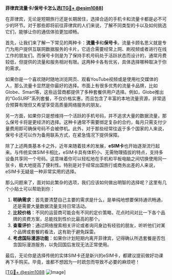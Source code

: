 **菲律宾流量卡/保号卡怎么选[[TG💪+ @esim1088](https://t.me/s/esim1088)]**

在菲律宾，无论是短期旅行还是长期居住，选择合适的手机卡和流量卡都是必不可少的环节。对于那些即将前往菲律宾的人们来说，了解不同类型的卡以及如何挑选它们，能够让你的通信体验更加顺畅。

首先，让我们来了解一下常见的两种卡：**流量卡**和**保号卡**。流量卡顾名思义就是专门为用户提供互联网数据服务的卡片，它适合需要经常上网、刷视频或者进行在线工作的朋友们。而保号卡则是为了保持手机号码处于活跃状态而设计的，通常月费较低，但提供的流量和服务相对有限。这两种卡各有优劣，具体选择哪种取决于你的需求。

如果你是一个喜欢随时随地浏览网页、观看YouTube视频或是使用社交媒体的人，那么流量卡显然是你最好的选择。市面上有很多优秀的流量卡品牌，比如Globe、Smart等，这些运营商都提供了多种套餐供用户选择。例如，Globe推出的“GoSURF”系列套餐，不仅价格实惠，而且包含了丰富的本地流量资源，非常适合预算有限但又希望享受高质量网络服务的朋友。

另一方面，如果你只是想维持一个活跃的手机号码，并不追求大量的数据流量，那么保号卡将是更经济的选择。这种卡通常不需要绑定复杂的合约，每月只需支付少量费用即可确保号码不会被停机。此外，对于那些经常往返于多个国家的人来说，保号卡还可以作为备用联系方式，在紧急情况下提供保障。

除了上述两类基本卡之外，近年来随着技术的发展，**eSIM卡**也开始逐渐流行起来。与传统实体SIM卡相比，eSIM卡具有体积小、无需物理插拔的特点，支持多设备共享同一个号码。这意味着你可以轻松地在手机和平板电脑之间切换使用同一张卡，极大地提高了便利性。特别是对于经常出国旅行或商务出差的人来说，eSIM卡无疑是一种非常实用的选择。

那么问题来了，面对如此繁杂的选项，我们应该如何做出明智的选择呢？这里有几个小贴士可以帮助到你：

1. **明确需求**：首先要清楚自己主要的需求是什么，是单纯地想要保持通讯畅通，还是需要大量数据流量支持日常活动。
2. **比较价格**：不同的运营商可能会有不同的定价策略，花点时间对比一下各个品牌的资费方案，总能找到性价比最高的那个。
3. **查看评价**：通过网络搜索相关评论或者询问身边有经验的朋友，听听他们对某个品牌或套餐的看法，这有助于避免踩雷。
4. **考虑国际漫游功能**：如果你计划短期内离开菲律宾，记得确认所选套餐是否包含国际漫游服务，以免回国后发现无法正常使用。

最后，无论你是选择传统的实体SIM卡还是新兴的eSIM卡，都建议提前做好功课再下手购买。毕竟，谁都不想因为一时疏忽而导致不必要的麻烦吧！

[[TG💪+ @esim1088](https://t.me/s/esim1088) ![Image](https://i.postimg.cc/4NQfJmqS/Snipaste-2025-05-13-00-14-12.png)]